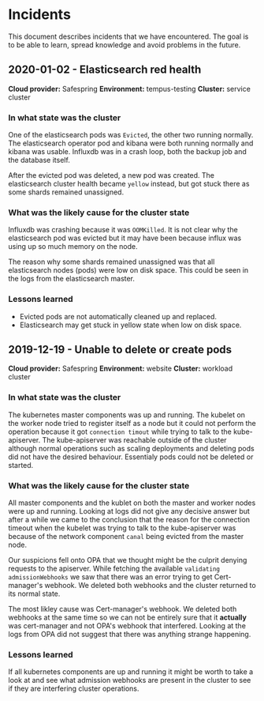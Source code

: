 # Incidents

This document describes incidents that we have encountered.
The goal is to be able to learn, spread knowledge and avoid problems in the future.

## 2020-01-02 - Elasticsearch red health

**Cloud provider:** Safespring
**Environment:** tempus-testing
**Cluster:** service cluster

### In what state was the cluster

One of the elasticsearch pods was `Evicted`, the other two running normally.
The elasticsearch operator pod and kibana were both running normally and kibana was usable.
Influxdb was in a crash loop, both the backup job and the database itself.

After the evicted pod was deleted, a new pod was created.
The elasticsearch cluster health became `yellow` instead, but got stuck there as some shards remained unassigned.

### What was the likely cause for the cluster state

Influxdb was crashing because it was `OOMKilled`.
It is not clear why the elasticsearch pod was evicted but it may have been because influx was using up so much memory on the node.

The reason why some shards remained unassigned was that all elasticsearch nodes (pods) were low on disk space.
This could be seen in the logs from the elasticsearch master.

### Lessons learned

- Evicted pods are not automatically cleaned up and replaced.
- Elasticsearch may get stuck in yellow state when low on disk space.

## 2019-12-19 - Unable to delete or create pods

**Cloud provider:** Safespring
**Environment:** website
**Cluster:** workload cluster

### In what state was the cluster

The kubernetes master components was up and running. The kubelet on the worker node tried to register itself as a node but it could not perform the operation because it got `connection timout` while trying to talk to the kube-apiserver. The kube-apiserver was reachable outside of the cluster although normal operations such as scaling deployments and deleting pods did not have the desired behaviour. Essentialy pods could not be deleted or started.

### What was the likely cause for the cluster state

All master components and the kublet on both the master and worker nodes were up and running. Looking at logs did not give any decisive answer but after a while we came to the conclusion that the reason for the connection timeout when the kubelet was trying to talk to the kube-apiserver was because of the network component `canal` being evicted from the master node.

Our suspicions fell onto OPA that we thought might be the culprit denying requests to the apiserver. While fetching the available `validating admissionWebhooks` we saw that there was an error trying to get Cert-manager's webhook. We deleted both webhooks and the cluster returned to its normal state.

The most likley cause was Cert-manager's webhook. We deleted both webhooks at the same time so we can not be entirely sure that it **actually** was cert-manager and not OPA's webhook that interfered. Looking at the logs from OPA did not suggest that there was anything strange happening.

### Lessons learned

If all kubernetes components are up and running it might be worth to take a look at and see what admission webhooks are present in the cluster to see if they are interfering cluster operations.

